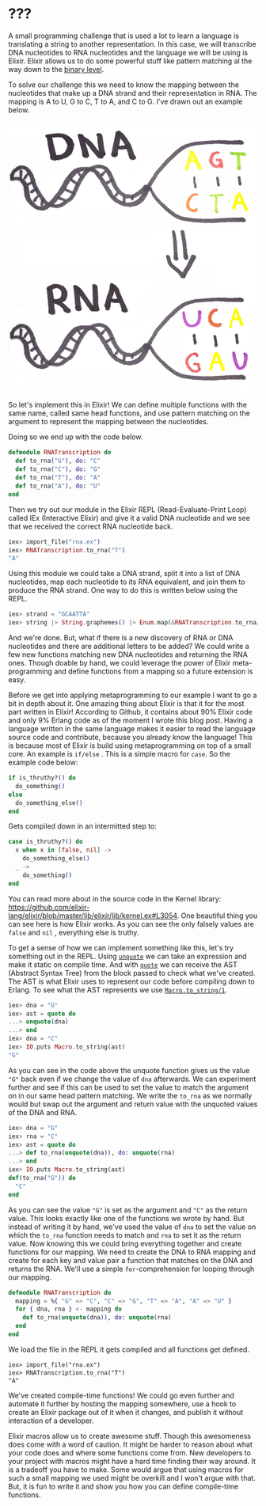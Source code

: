 # ???

A small programming challenge that is used a lot to learn a language is translating a string to another representation. In this case, we will transcribe DNA nucleotides to RNA nucleotides and the language we will be using is Elixir. Elixir allows us to do some powerful stuff like pattern matching al the way down to the [binary level](<http://benjamintan.io/blog/2014/06/10/elixir-bit-syntax-and-id3/>).

To solve our challenge this we need to know the mapping between the nucleotides that make up a DNA strand and their representation in RNA. The mapping is A to U, G to C, T to A, and C to G. I've drawn out an example below.

![](rna_transcription.jpg)



So let's implement this in Elixir! We can define multiple functions with the same name, called same head functions, and use pattern matching on the argument to represent the mapping between the nucleotides.

Doing so we end up with the code below.


```elixir
defmodule RNATranscription do
  def to_rna("G"), do: "C"
  def to_rna("C"), do: "G"
  def to_rna("T"), do: "A"
  def to_rna("A"), do: "U"
end
```

Then we try out our module in the Elixir REPL (Read-Evaluate-Print Loop) called IEx (Interactive Elixir) and give it a valid DNA nucleotide and we see that we received the correct RNA nucleotide back.

```elixir
iex> import_file("rna.ex")
iex> RNATranscription.to_rna("T")
"A"
```

Using this module we could take a DNA strand, split it into a list of DNA nucleotides, map each nucleotide to its RNA equivalent, and join them to produce the RNA strand. One way to do this is written below using the REPL.

```elixir
iex> strand = "GCAATTA"
iex> string |> String.graphemes() |> Enum.map(&RNATranscription.to_rna/1) |> Enum.join()
```

And we're done. But, what if there is a new discovery of RNA or DNA nucleotides and there are additional letters to be added? We could write a few new functions matching new DNA nucleotides and returning the RNA ones. Though doable by hand, we could leverage the power of Elixir meta-programming and define functions from a mapping so a future extension is easy.

Before we get into applying metaprogramming to our example I want to go a bit in depth about it. One amazing thing about Elixir is that it for the most part written in Elixir! According to Github, it contains about 90% Elixir code and only 9% Erlang code as of the moment I wrote this blog post. Having a language written in the same language makes it easier to read the language source code and contribute, because you already know the language! This is because most of Elixir is build using metaprogramming on top of a small core. An example is `if/else` . This is a simple macro for `case`. So the example code below:

```elixir
if is_thruthy?() do
  do_something()
else
  do_something_else()
end
```

Gets compiled down in an intermitted step to:

```elixir
case is_thruthy?() do
  x when x in [false, nil] ->
    do_something_else()
  _ ->
    do_something()
end
```

You can read more about in the source code in the Kernel library: https://github.com/elixir-lang/elixir/blob/master/lib/elixir/lib/kernel.ex#L3054. One beautiful thing you can see here is how Elixir works. As you can see the only falsely values are `false` and `nil` , everything else is truthy.

To get a sense of how we can implement something like this, let's try something out in the REPL. Using [`unquote`](<https://hexdocs.pm/elixir/Kernel.SpecialForms.html#unquote/1>) we can take an expression and make it static on compile time. And with [`quote`](<https://hexdocs.pm/elixir/Kernel.SpecialForms.html#quote/2>) we can receive the AST (Abstract Syntax Tree) from the block passed to check what we've created. The AST is what Elixir uses to represent our code before compiling down to Erlang. To see what the AST represents we use [`Macro.to_string/1`](<https://hexdocs.pm/elixir/Macro.html#to_string/2>).

```elixir
iex> dna = "G"
iex> ast = quote do
...> unquote(dna)
...> end
iex> dna = "C"
iex> IO.puts Macro.to_string(ast)
"G"
```

As you can see in the code above the unquote function gives us the value `"G"` back even if we change the value of `dna` afterwards. We can experiment further and see if this can be used to set the value to match the argument on in our same head pattern matching. We write the `to_rna` as we normally would but swap out the argument and return value with the unquoted values of the DNA and RNA.

```elixir
iex> dna = "G"
iex> rna = "C"
iex> ast = quote do
...> def to_rna(unquote(dna)), do: unquote(rna)
...> end
iex> IO.puts Macro.to_string(ast)
def(to_rna("G")) do
  "C"
end
```

As you can see the value `"G"` is set as the argument and `"C"` as the return value. This looks exactly like one of the functions we wrote by hand. But instead of writing it by hand, we've used the value of `dna` to set the value on which the `to_rna` function needs to match and `rna` to set it as the return value. Now knowing this we could bring everything together and create functions for our mapping. We need to create the DNA to RNA mapping and create for each key and value pair a function that matches on the DNA and returns the RNA. We'll use a simple `for`-comprehension for looping through our mapping. 

```elixir
defmodule RNATranscription do
  mapping = %{ "G" => "C", "C" => "G", "T" => "A", "A" => "U" }
  for { dna, rna } <- mapping do
    def to_rna(unquote(dna)), do: unquote(rna)
  end
end
```

We load the file in the REPL it gets compiled and all functions get defined.

```
iex> import_file("rna.ex")
iex> RNATranscription.to_rna("T")
"A"
```

We've created compile-time functions! We could go even further and automate it further by hosting the mapping somewhere, use a hook to create an Elixir package out of it when it changes, and publish it without interaction of a developer.

Elixir macros allow us to create awesome stuff. Though this awesomeness does come with a word of caution. It might be harder to reason about what your code does and where some functions come from. New developers to your project with macros might have a hard time finding their way around. It is a tradeoff you have to make. Some would argue that using macros for such a small mapping we used might be overkill and I won't argue with that. But, it is fun to write it and show you how you can define compile-time functions.
